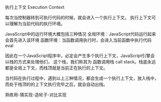 执行上下文 Execution Context

每次当控制器转到可执行代码的时候，就会进入一个执行上下文。
执行上下文可以理解为当前代码的执行环境。

JavaScript中的运行环境大概包括三种情况
全局环境：JavaScript代码运行起来会首先进入该环境
函数环境：当函数调用执行时，会进入当前函数中执行代码
eval

因此在一个JavaScript程序中，必定会产生多个执行上下文，JavaScript引擎会以栈的方式来处理他们，
这个栈，我们称其为 函数调用栈 call stack。栈底永远都是全局上下文，而栈顶就是当前正在执行的上下文。

当代码在执行过程中，遇到以上三种情况，都会生成一个执行上下文，放入栈中，而处于栈顶的的上下文执行完毕之后，就会自动出栈。



熟练用-猜实现-造轮子-对比实现
